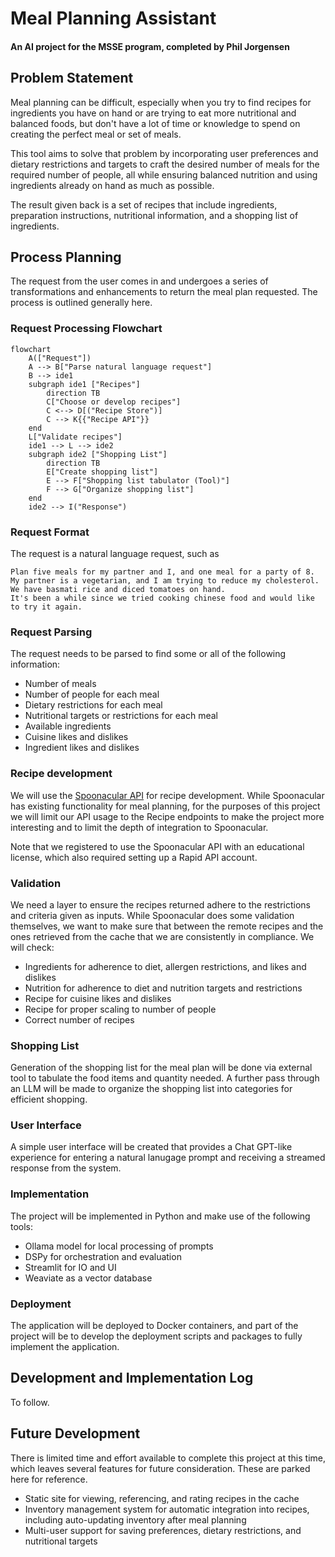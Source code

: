 # Meal Planning Assistant
#### An AI project for the MSSE program, completed by Phil Jorgensen

## Problem Statement
Meal planning can be difficult, especially when you try to find recipes for ingredients you have on hand or are trying
to eat more nutritional and balanced foods, but don't have a lot of time or knowledge to spend on creating the perfect 
meal or set of meals.

This tool aims to solve that problem by incorporating user preferences and dietary restrictions and targets to craft the
desired number of meals for the required number of people, all while ensuring balanced nutrition and using ingredients
already on hand as much as possible.

The result given back is a set of recipes that include ingredients, preparation instructions, nutritional information, 
and a shopping list of ingredients.

## Process Planning
The request from the user comes in and undergoes a series of transformations and enhancements to return the meal plan
requested. The process is outlined generally here.

### Request Processing Flowchart
```mermaid
flowchart
    A(["Request"])
    A --> B["Parse natural language request"]
    B --> ide1
    subgraph ide1 ["Recipes"]
        direction TB
        C["Choose or develop recipes"]
        C <--> D[("Recipe Store")]
        C --> K{{"Recipe API"}}
    end
    L["Validate recipes"]
    ide1 --> L --> ide2
    subgraph ide2 ["Shopping List"]
        direction TB
        E["Create shopping list"]
        E --> F["Shopping list tabulator (Tool)"]
        F --> G["Organize shopping list"]
    end
    ide2 --> I("Response")
```

### Request Format
The request is a natural language request, such as
```
Plan five meals for my partner and I, and one meal for a party of 8. 
My partner is a vegetarian, and I am trying to reduce my cholesterol. 
We have basmati rice and diced tomatoes on hand.
It's been a while since we tried cooking chinese food and would like to try it again.
```

### Request Parsing
The request needs to be parsed to find some or all of the following information:
- Number of meals
- Number of people for each meal
- Dietary restrictions for each meal
- Nutritional targets or restrictions for each meal
- Available ingredients
- Cuisine likes and dislikes
- Ingredient likes and dislikes

### Recipe development
We will use the [Spoonacular API](https://spoonacular.com/food-api/docs) for recipe development. While Spoonacular has existing functionality for meal planning,
for the purposes of this project we will limit our API usage to the Recipe endpoints to make the project more interesting
and to limit the depth of integration to Spoonacular.

Note that we registered to use the Spoonacular API with an educational license, which also required setting up a Rapid
API account.

### Validation
We need a layer to ensure the recipes returned adhere to the restrictions and criteria given as inputs. While Spoonacular
does some validation themselves, we want to make sure that between the remote recipes and the ones retrieved from the 
cache that we are consistently in compliance. We will check:
- Ingredients for adherence to diet, allergen restrictions, and likes and dislikes
- Nutrition for adherence to diet and nutrition targets and restrictions
- Recipe for cuisine likes and dislikes
- Recipe for proper scaling to number of people
- Correct number of recipes

### Shopping List
Generation of the shopping list for the meal plan will be done via external tool to tabulate the food items and quantity
needed. A further pass through an LLM will be made to organize the shopping list into categories for efficient shopping.

### User Interface
A simple user interface will be created that provides a Chat GPT-like experience for entering a natural lanugage prompt
and receiving a streamed response from the system.

### Implementation
The project will be implemented in Python and make use of the following tools:
- Ollama model for local processing of prompts
- DSPy for orchestration and evaluation
- Streamlit for IO and UI
- Weaviate as a vector database

### Deployment
The application will be deployed to Docker containers, and part of the project will be to develop the deployment scripts
and packages to fully implement the application.

## Development and Implementation Log
To follow.


## Future Development
There is limited time and effort available to complete this project at this time, which leaves several features for future
consideration. These are parked here for reference.
- Static site for viewing, referencing, and rating recipes in the cache
- Inventory management system for automatic integration into recipes, including auto-updating inventory after meal planning
- Multi-user support for saving preferences, dietary restrictions, and nutritional targets
